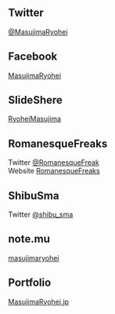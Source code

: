 ## Twitter
[@MasujimaRyohei](https://twitter.com/MasujimaRyohei)

## Facebook
[MasujimaRyohei](https://facebook.com/MasujimaRyohei)

## SlideShere
[RyoheiMasujima](https://www.slideshare.net/RyoheiMasujima)

## RomanesqueFreaks
Twitter [@RomanesqueFreak](https://twitter.com/RomanesqueFreak)<br/>
Website [RomanesqueFreaks](https://RomanesqueFreaks.jp)

## ShibuSma
Twitter [@shibu_sma](https://twitter.com/shibu_sma)

## note.mu
[masujimaryohei](https://note.mu/masujimaryohei)

## Portfolio
[MasujimaRyohei.jp](https://MasujimaRyohei.jp)
